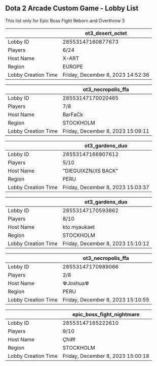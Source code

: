 ## Dota 2 Arcade Custom Game - Lobby List

This list only for Epic Boss Fight Reborn and Overthrow 3

|  | ot3_desert_octet |
| ------ | ------ |
| Lobby ID | 28553147160877673 |
| Players | 6/24 |
| Host Name | X-ART |
| Region | EUROPE |
| Lobby Creation Time | Friday, December 8, 2023 14:52:36 |


|  | ot3_necropolis_ffa |
| ------ | ------ |
| Lobby ID | 28553147170020465 |
| Players | 7/8 |
| Host Name | BarFaCk |
| Region | STOCKHOLM |
| Lobby Creation Time | Friday, December 8, 2023 15:09:11 |


|  | ot3_gardens_duo |
| ------ | ------ |
| Lobby ID | 28553147166907612 |
| Players | 5/10 |
| Host Name | "DIEGUIXZN//IS BACK" |
| Region | PERU |
| Lobby Creation Time | Friday, December 8, 2023 15:03:37 |


|  | ot3_gardens_duo |
| ------ | ------ |
| Lobby ID | 28553147170593862 |
| Players | 8/10 |
| Host Name | kto myaukaet |
| Region | STOCKHOLM |
| Lobby Creation Time | Friday, December 8, 2023 15:10:12 |


|  | ot3_necropolis_ffa |
| ------ | ------ |
| Lobby ID | 28553147170989066 |
| Players | 2/8 |
| Host Name | ☢Joshua☢ |
| Region | PERU |
| Lobby Creation Time | Friday, December 8, 2023 15:10:55 |


|  | epic_boss_fight_nightmare |
| ------ | ------ |
| Lobby ID | 28553147165222610 |
| Players | 9/10 |
| Host Name | Çħίℓℓ |
| Region | STOCKHOLM |
| Lobby Creation Time | Friday, December 8, 2023 15:00:18 |


